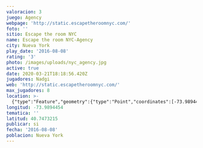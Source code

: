 ```yaml
---
valoracion: 3
juego: Agency
webpage: 'http://static.escapetheroomnyc.com/'
foto: ''
sitio: Escape the room NYC
name: Escape the room NYC-Agency
city: Nueva York
play_date: '2016-08-08'
rating: '3'
photo: /images/uploads/nyc_agency.jpg
active: true
date: 2020-03-21T18:18:56.420Z
jugadores: Nadgi
web: 'http://static.escapetheroomnyc.com/'
max_jugadores: 8
location: >-
  {"type":"Feature","geometry":{"type":"Point","coordinates":[-73.9894454,40.7473215]}}
longitud: -73.9894454
tematica: ''
latitud: 40.7473215
publicar: si
fecha: '2016-08-08'
poblacion: Nueva York
---
```

